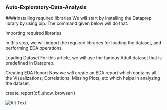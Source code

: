 ### Auto-Exploratory-Data-Analysis

####Installing required libraries
We will start by installing the Dataprep library by using pip. The command given below will do that.

Importing required libraries

In this step, we will import the required libraries for loading the dataset, and performing EDA operations.

Loading Dataset
For this article, we will use the famous Adult dataset that is predefined in Dataprep.


Creating EDA Report
Now we will create an EDA report which contains all the Visualizations, Correlations, Missing Plots, etc which helps in analyzing the dataset.

create_report(df).show_browser()

![Alt Text](https://miro.medium.com/v2/resize:fit:828/format:webp/1*4eQvXzzRf6orEpQLKg1dpw.png)
